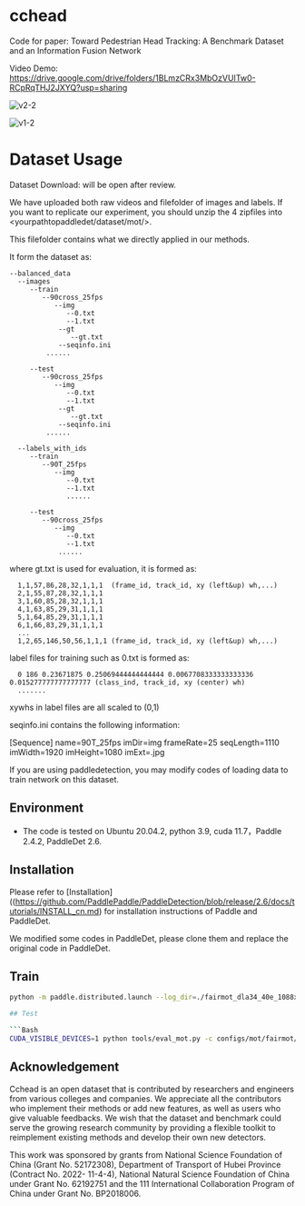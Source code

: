# cchead


Code for paper: Toward Pedestrian Head Tracking: A Benchmark Dataset and an Information Fusion Network

Video Demo: https://drive.google.com/drive/folders/1BLmzCRx3MbOzVUITw0-RCpRqTHJ2JXYQ?usp=sharing

![v2-2](https://github.com/kailaisun/cchead/assets/40592892/9d8f0fef-4652-4869-8004-2748ebcbb706)


![v1-2](https://github.com/kailaisun/cchead/assets/40592892/a8aca41d-ba97-4204-b8e0-778417345c65)


# Dataset Usage
Dataset Download: will be open after review.

<!---
https://cloud.tsinghua.edu.cn/d/a9f2703b83a54dc7b569/
-->

We have uploaded both raw videos and filefolder of images and labels. If you want to replicate our experiment, you should unzip the 4 zipfiles into <yourpathtopaddledet/dataset/mot/>.


This filefolder contains what we directly applied in our methods.

It form the dataset as:


    --balanced_data
      --images
         --train
            --90cross_25fps
               --img
                  --0.txt
                  --1.txt
                --gt
                   --gt.txt
                --seqinfo.ini
             ......
        
         --test
            --90cross_25fps
               --img
                  --0.txt
                  --1.txt
                --gt
                   --gt.txt
                --seqinfo.ini
             ......
             
      --labels_with_ids
         --train
            --90T_25fps
               --img
                  --0.txt
                  --1.txt
                  ......
      
         --test
            --90cross_25fps
               --img
                  --0.txt
                  --1.txt
                ......

where gt.txt is used for evaluation, it is formed as:

      1,1,57,86,28,32,1,1,1  (frame_id, track_id, xy (left&up) wh,...)
      2,1,55,87,28,32,1,1,1
      3,1,60,85,28,32,1,1,1
      4,1,63,85,29,31,1,1,1
      5,1,64,85,29,31,1,1,1
      6,1,66,83,29,31,1,1,1
      ...
      1,2,65,146,50,56,1,1,1 (frame_id, track_id, xy (left&up) wh,...)

label files for training such as 0.txt is formed as:

      0 186 0.23671875 0.25069444444444444 0.0067708333333333336 0.015277777777777777 (class_ind, track_id, xy (center) wh)
      .......

xywhs in label files are all scaled to (0,1)

seqinfo.ini contains the following information:

[Sequence]
name=90T_25fps
imDir=img
frameRate=25
seqLength=1110
imWidth=1920
imHeight=1080
imExt=.jpg

If you are using paddledetection, you may modify codes of loading data to train network on this dataset.

## Environment
- The code is tested on Ubuntu 20.04.2, python 3.9, cuda 11.7，Paddle 2.4.2, PaddleDet 2.6.


## Installation

Please refer to [Installation]((https://github.com/PaddlePaddle/PaddleDetection/blob/release/2.6/docs/tutorials/INSTALL_cn.md) for installation instructions of Paddle and PaddleDet.

We modified some codes in PaddleDet, please clone them and replace the original code in PaddleDet.
  
## Train
```Bash
python -m paddle.distributed.launch --log_dir=./fairmot_dla34_40e_1088x608_mifn/ --gpus 0,1,2,3 tools/train.py -c configs/mot/fairmot/fairmot_ourdata_dla34_40e_1088x608_mifn.yml```

## Test

```Bash
CUDA_VISIBLE_DEVICES=1 python tools/eval_mot.py -c configs/mot/fairmot/fairmot_ourdata_dla34_40e_1088x608_mifn.yml -o weights=output/fairmot_ourdata_dla34_40e_1088x608_mifn/model_final.pdparams
```


## Acknowledgement
Cchead is an open dataset that is contributed by researchers and engineers from various colleges and companies. We appreciate all the contributors who implement their methods or add new features, as well as users who give valuable feedbacks. We wish that the dataset and benchmark could serve the growing research community by providing a flexible toolkit to reimplement existing methods and develop their own new detectors.

This work was sponsored by grants from National Science Foundation of China (Grant No. 52172308), Department of Transport of Hubei Province (Contract No. 2022- 11-4-4), National Natural Science Foundation of China under Grant No. 62192751 and the 111 International Collaboration Program of China under Grant No. BP2018006.
